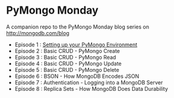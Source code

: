 # PyMongo Monday
A companion repo to the PyMongo Monday blog series on http://mongodb.com/blog

* Episode 1 : [Setting up your PyMongo Environment](https://github.com/jdrumgoole/PyMongo-Monday/blob/master/ep001-SettingUpYourPyMongoEnvironment.md)
* Episode 2 : Basic CRUD - PyMongo Create
* Episode 3 : Basic CRUD - PyMongo Read
* Episode 4 : Basic CRUD - PyMongo Update
* Episode 5 : Basic CRUD - PyMongo Delete
* Episode 6 : BSON - How MongoDB Encodes JSON
* Episode 7 : Authentication - Logging into a MongoDB Server
* Episode 8 : Replica Sets - How MongoDB Does Data Durability
